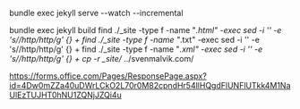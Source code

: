 bundle exec jekyll serve --watch --incremental

bundle exec jekyll build
find ./_site -type f -name "*.html" -exec sed -i '' -e 's/\/http/http/g' {} +
find ./_site -type f -name "*.txt" -exec sed -i '' -e 's/\/http/http/g' {} +
find ./_site -type f -name "*.xml" -exec sed -i '' -e 's/\/http/http/g' {} +
cp -r _site/* ../svenmalvik.com/


https://forms.office.com/Pages/ResponsePage.aspx?id=4Dw0mZZa40uDWrLCkO2L70r0M82cpndHr54llHQgdFlUNFlUTkk4M1NaUlEzTUJHT0hNU1ZQNjJZQi4u
